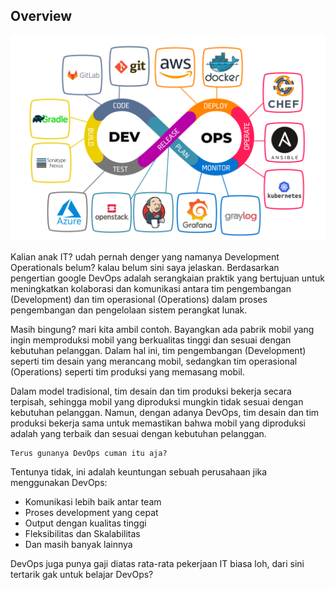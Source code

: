 ## Overview


![](apa-itu-devops-ilustrasi.jpeg)

Kalian anak IT? udah pernah denger yang namanya Development Operationals belum? kalau belum sini saya jelaskan. Berdasarkan pengertian google DevOps adalah serangkaian praktik yang bertujuan untuk meningkatkan kolaborasi dan komunikasi antara tim pengembangan (Development) dan tim operasional (Operations) dalam proses pengembangan dan pengelolaan sistem perangkat lunak.

Masih bingung? mari kita ambil contoh. Bayangkan ada pabrik mobil yang ingin memproduksi mobil yang berkualitas tinggi dan sesuai dengan kebutuhan pelanggan. Dalam hal ini, tim pengembangan (Development) seperti tim desain yang merancang mobil, sedangkan tim operasional (Operations) seperti tim produksi yang memasang mobil.

Dalam model tradisional, tim desain dan tim produksi bekerja secara terpisah, sehingga mobil yang diproduksi mungkin tidak sesuai dengan kebutuhan pelanggan. Namun, dengan adanya DevOps, tim desain dan tim produksi bekerja sama untuk memastikan bahwa mobil yang diproduksi adalah yang terbaik dan sesuai dengan kebutuhan pelanggan.

	Terus gunanya DevOps cuman itu aja?

Tentunya tidak, ini adalah keuntungan sebuah perusahaan jika menggunakan DevOps:

- Komunikasi lebih baik antar team
- Proses development yang cepat
- Output dengan kualitas tinggi
- Fleksibilitas dan Skalabilitas
- Dan masih banyak lainnya

DevOps juga punya gaji diatas rata-rata pekerjaan IT biasa loh, dari sini tertarik gak untuk belajar DevOps?
